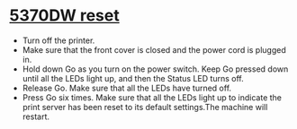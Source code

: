 # [5370DW reset](https://support.brother.com/g/b/faqend.aspx?c=us&lang=en&prod=hl5370dw_us&faqid=faq00000105_007)
- Turn off the printer.
- Make sure that the front cover is closed and the power cord is plugged in.
- Hold down Go as you turn on the power switch. Keep Go pressed down until all the LEDs light up, and then the Status LED turns off.
- Release Go. Make sure that all the LEDs have turned off.
- Press Go six times. Make sure that all the LEDs light up to indicate the print server has been reset to its default settings.The machine will restart.

# 
